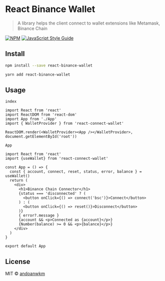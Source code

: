 # React Binance Wallet

> A library helps the client connect to wallet extensions like Metamask, Binance Chain 

[![NPM](https://img.shields.io/npm/v/react-connect-wallet.svg)](https://www.npmjs.com/package/react-connect-wallet) [![JavaScript Style Guide](https://img.shields.io/badge/code_style-standard-brightgreen.svg)](https://standardjs.com)

## Install

```bash
npm install --save react-binance-wallet

yarn add react-binance-wallet
```

## Usage

`index`

```tsx
import React from 'react'
import ReactDOM from 'react-dom'
import App from './App'
import { WalletProvider } from 'react-connect-wallet'

ReactDOM.render(<WalletProvider><App /></WalletProvider>, document.getElementById('root'))
```

`App`

```tsx
import React from 'react'
import {useWallet} from 'react-connect-wallet'

const App = () => {
  const { account, connect, reset, status, error, balance } = useWallet()
  return (
    <div>
      <h1>Binance Chain Connector</h1>
      {status === 'disconnected' ? (
        <button onClick={() => connect('bsc')}>Connect</button>
      ) : (
        <button onClick={() => reset()}>Disconnect</button>
      )}
      { error?.message }
      {account && <p>Connected as {account}</p>}
      {Number(balance) >= 0 && <p>{balance}</p>}
    </div>
  )
}

export default App
```

## License

MIT © [andoanwkm](https://github.com/andoanwkm)
